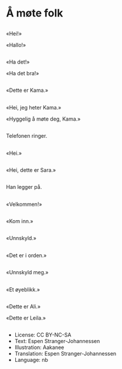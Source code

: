 # Å møte folk

##
«Hei!»

«Hallo!»

##
«Ha det!»

«Ha det bra!»

##
«Dette er Kama.»

##
«Hei, jeg heter Kama.»

«Hyggelig å møte deg, Kama.»

##
Telefonen ringer.

##
«Hei.»

##
«Hei, dette er Sara.»

##
Han legger på.

##
«Velkommen!»

##
«Kom inn.»

##
«Unnskyld.»

##
«Det er i orden.»

##
«Unnskyld meg.»

##
«Et øyeblikk.»

##
«Dette er Ali.»

«Dette er Leila.»

##
* License: CC BY-NC-SA
* Text: Espen Stranger-Johannessen
* Illustration: Aakanee
* Translation: Espen Stranger-Johannessen
* Language: nb

